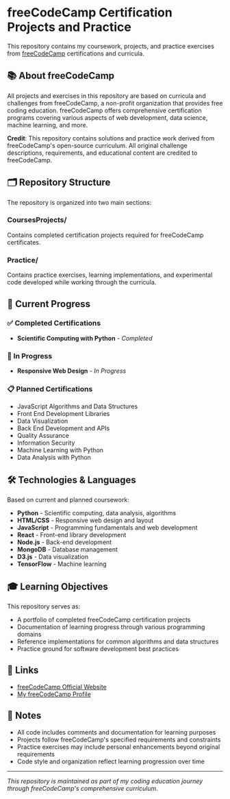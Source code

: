# freeCodeCamp Certification Projects and Practice

This repository contains my coursework, projects, and practice exercises from [freeCodeCamp](https://www.freecodecamp.org/) certifications and curricula.

## 📚 About freeCodeCamp

All projects and exercises in this repository are based on curricula and challenges from freeCodeCamp, a non-profit organization that provides free coding education. freeCodeCamp offers comprehensive certification programs covering various aspects of web development, data science, machine learning, and more.

**Credit**: This repository contains solutions and practice work derived from freeCodeCamp's open-source curriculum. All original challenge descriptions, requirements, and educational content are credited to freeCodeCamp.

## 🗂️ Repository Structure

The repository is organized into two main sections:

### CoursesProjects/
Contains completed certification projects required for freeCodeCamp certificates.

### Practice/
Contains practice exercises, learning implementations, and experimental code developed while working through the curricula.

## 🎯 Current Progress

### ✅ Completed Certifications
- **Scientific Computing with Python** - *Completed*

### 🔄 In Progress
- **Responsive Web Design** - *In Progress*

### 📋 Planned Certifications
- JavaScript Algorithms and Data Structures
- Front End Development Libraries
- Data Visualization
- Back End Development and APIs
- Quality Assurance
- Information Security
- Machine Learning with Python
- Data Analysis with Python

## 🛠️ Technologies & Languages

Based on current and planned coursework:
- **Python** - Scientific computing, data analysis, algorithms
- **HTML/CSS** - Responsive web design and layout
- **JavaScript** - Programming fundamentals and web development
- **React** - Front-end library development
- **Node.js** - Back-end development
- **MongoDB** - Database management
- **D3.js** - Data visualization
- **TensorFlow** - Machine learning

## 🎓 Learning Objectives

This repository serves as:
- A portfolio of completed freeCodeCamp certification projects
- Documentation of learning progress through various programming domains
- Reference implementations for common algorithms and data structures
- Practice ground for software development best practices

## 🔗 Links

- [freeCodeCamp Official Website](https://www.freecodecamp.org/)
- [My freeCodeCamp Profile](https://www.freecodecamp.org/RenoldThomas) <!-- Update with your actual profile -->

## 📝 Notes

- All code includes comments and documentation for learning purposes
- Projects follow freeCodeCamp's specified requirements and constraints
- Practice exercises may include personal enhancements beyond original requirements
- Code style and organization reflect learning progression over time

---

*This repository is maintained as part of my coding education journey through freeCodeCamp's comprehensive curriculum.*
